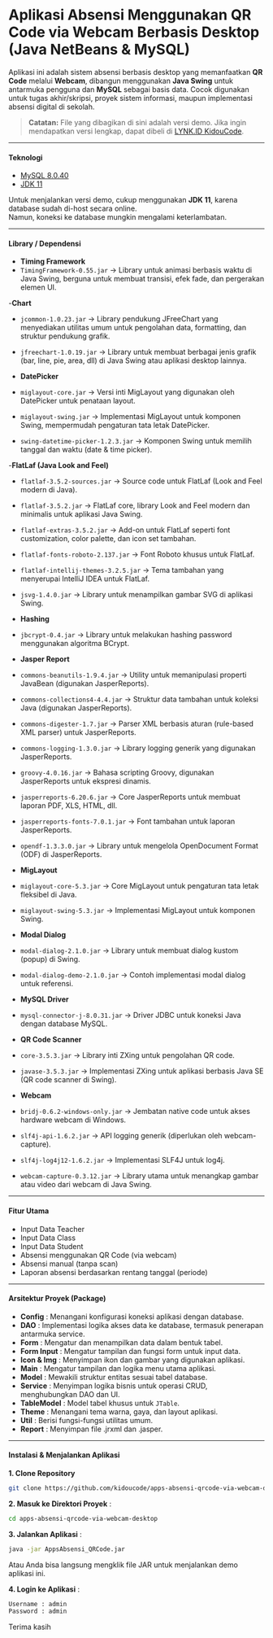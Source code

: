 # Aplikasi Absensi Menggunakan QR Code via Webcam Berbasis Desktop (Java NetBeans & MySQL)

Aplikasi ini adalah sistem absensi berbasis desktop yang memanfaatkan **QR Code** melalui **Webcam**, dibangun menggunakan **Java Swing** untuk antarmuka pengguna dan **MySQL** sebagai basis data.
Cocok digunakan untuk tugas akhir/skripsi, proyek sistem informasi, maupun implementasi absensi digital di sekolah.

> **Catatan:** File yang dibagikan di sini adalah versi demo. Jika ingin mendapatkan versi lengkap, dapat dibeli di [LYNK.ID KidouCode](https://lynk.id/kidoucode).

---

#### **Teknologi**
- [MySQL 8.0.40](https://downloads.mysql.com/archives/get/p/25/file/mysql-installer-community-8.0.40.0.msi)  
- [JDK 11](https://www.oracle.com/id/java/technologies/javase/jdk11-archive-downloads.html)  

Untuk menjalankan versi demo, cukup menggunakan **JDK 11**, karena database sudah di-host secara online.  
Namun, koneksi ke database mungkin mengalami keterlambatan.

---

#### **Library / Dependensi**

- **Timing Framework**
- `TimingFramework-0.55.jar` → Library untuk animasi berbasis waktu di Java Swing, berguna untuk membuat transisi, efek fade, dan pergerakan elemen UI.  

-**Chart**
- `jcommon-1.0.23.jar` → Library pendukung JFreeChart yang menyediakan utilitas umum untuk pengolahan data, formatting, dan struktur pendukung grafik.  
- `jfreechart-1.0.19.jar` → Library untuk membuat berbagai jenis grafik (bar, line, pie, area, dll) di Java Swing atau aplikasi desktop lainnya.  

- **DatePicker**
- `miglayout-core.jar` → Versi inti MigLayout yang digunakan oleh DatePicker untuk penataan layout.  
- `miglayout-swing.jar` → Implementasi MigLayout untuk komponen Swing, mempermudah pengaturan tata letak DatePicker.  
- `swing-datetime-picker-1.2.3.jar` → Komponen Swing untuk memilih tanggal dan waktu (date & time picker).  

-**FlatLaf (Java Look and Feel)**
- `flatlaf-3.5.2-sources.jar` → Source code untuk FlatLaf (Look and Feel modern di Java).  
- `flatlaf-3.5.2.jar` → FlatLaf core, library Look and Feel modern dan minimalis untuk aplikasi Java Swing.  
- `flatlaf-extras-3.5.2.jar` → Add-on untuk FlatLaf seperti font customization, color palette, dan icon set tambahan.  
- `flatlaf-fonts-roboto-2.137.jar` → Font Roboto khusus untuk FlatLaf.  
- `flatlaf-intellij-themes-3.2.5.jar` → Tema tambahan yang menyerupai IntelliJ IDEA untuk FlatLaf.  
- `jsvg-1.4.0.jar` → Library untuk menampilkan gambar SVG di aplikasi Swing.  

- **Hashing**
- `jbcrypt-0.4.jar` → Library untuk melakukan hashing password menggunakan algoritma BCrypt.  

- **Jasper Report**
- `commons-beanutils-1.9.4.jar` → Utility untuk memanipulasi properti JavaBean (digunakan JasperReports).  
- `commons-collections4-4.4.jar` → Struktur data tambahan untuk koleksi Java (digunakan JasperReports).  
- `commons-digester-1.7.jar` → Parser XML berbasis aturan (rule-based XML parser) untuk JasperReports.  
- `commons-logging-1.3.0.jar` → Library logging generik yang digunakan JasperReports.  
- `groovy-4.0.16.jar` → Bahasa scripting Groovy, digunakan JasperReports untuk ekspresi dinamis.  
- `jasperreports-6.20.6.jar` → Core JasperReports untuk membuat laporan PDF, XLS, HTML, dll.  
- `jasperreports-fonts-7.0.1.jar` → Font tambahan untuk laporan JasperReports.  
- `opendf-1.3.3.0.jar` → Library untuk mengelola OpenDocument Format (ODF) di JasperReports.  

- **MigLayout**
- `miglayout-core-5.3.jar` → Core MigLayout untuk pengaturan tata letak fleksibel di Java.  
- `miglayout-swing-5.3.jar` → Implementasi MigLayout untuk komponen Swing.  

- **Modal Dialog**
- `modal-dialog-2.1.0.jar` → Library untuk membuat dialog kustom (popup) di Swing.  
- `modal-dialog-demo-2.1.0.jar` → Contoh implementasi modal dialog untuk referensi.  

- **MySQL Driver**
- `mysql-connector-j-8.0.31.jar` → Driver JDBC untuk koneksi Java dengan database MySQL.  

- **QR Code Scanner**
- `core-3.5.3.jar` → Library inti ZXing untuk pengolahan QR code.  
- `javase-3.5.3.jar` → Implementasi ZXing untuk aplikasi berbasis Java SE (QR code scanner di Swing).  

- **Webcam**
- `bridj-0.6.2-windows-only.jar` → Jembatan native code untuk akses hardware webcam di Windows.  
- `slf4j-api-1.6.2.jar` → API logging generik (diperlukan oleh webcam-capture).  
- `slf4j-log4j12-1.6.2.jar` → Implementasi SLF4J untuk log4j.  
- `webcam-capture-0.3.12.jar` → Library utama untuk menangkap gambar atau video dari webcam di Java Swing.  

---

#### **Fitur Utama**
- Input Data Teacher
- Input Data Class
- Input Data Student
- Absensi menggunakan QR Code (via webcam)
- Absensi manual (tanpa scan)
- Laporan absensi berdasarkan rentang tanggal (periode)

---

#### **Arsitektur Proyek (Package)**
- **Config** : Menangani konfigurasi koneksi aplikasi dengan database.  
- **DAO** : Implementasi logika akses data ke database, termasuk penerapan antarmuka service.  
- **Form** : Mengatur dan menampilkan data dalam bentuk tabel.  
- **Form Input** : Mengatur tampilan dan fungsi form untuk input data.  
- **Icon & Img** : Menyimpan ikon dan gambar yang digunakan aplikasi.  
- **Main** : Mengatur tampilan dan logika menu utama aplikasi.  
- **Model** : Mewakili struktur entitas sesuai tabel database.
- **Service** : Menyimpan logika bisnis untuk operasi CRUD, menghubungkan DAO dan UI.  
- **TableModel** : Model tabel khusus untuk `JTable`.  
- **Theme** : Menangani tema warna, gaya, dan layout aplikasi.  
- **Util** : Berisi fungsi-fungsi utilitas umum.  
- **Report** : Menyimpan file .jrxml dan .jasper.

---

#### **Instalasi & Menjalankan Aplikasi**

**1. Clone Repository**
```sh
git clone https://github.com/kidoucode/apps-absensi-qrcode-via-webcam-desktop.git
```

**2. Masuk ke Direktori Proyek** :

```sh
cd apps-absensi-qrcode-via-webcam-desktop
```

**3. Jalankan Aplikasi** :
```sh
java -jar AppsAbsensi_QRCode.jar
```
Atau Anda bisa langsung mengklik file JAR untuk menjalankan demo aplikasi ini.

**4. Login ke Aplikasi** :
```sh
Username : admin
Password : admin
```
Terima kasih

